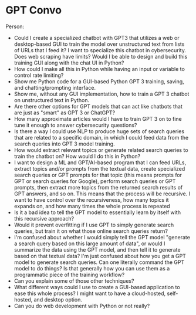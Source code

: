 # GPT Convo

Person:

- Could I create a specialized chatbot with GPT3 that utilizes a web or desktop-based GUI to train the model over unstructured text from lists of URLs that I feed it? I want to specialize this chatbot in cybersecurity. Does web scraping have limits? Would I be able to design and build this training GUI along with the chat UI in Python?
- How could I make all this in Python while having an input or variable to control rate limiting?
- Show me Python code for a GUI-based Python GPT 3 training, saving, and chatting/prompting interface.
- Show me, without any GUI implementation, how to train a GPT 3 chatbot on unstructured text in Python.
- Are there other options for GPT models that can act like chatbots that are just as "smart" as GPT 3 or ChatGPT?
- How many approximate articles would I have to train GPT 3 on to fine tune it enough to answer cybersecurity questions?
- Is there a way I could use NLP to produce huge sets of search queries that are related to a specific domain, in which I could feed data from the search queries into GPT 3 model training.
- How would extract relevant topics or generate related search queries to train the chatbot on? How would I do this in Python?
- I want to design a ML and GPT/AI-based program that I can feed URLs, extract topics and/or prompts from the textual data, create specialized search queries or GPT prompts for that topic (this means prompts for GPT or search queries for Google), perform search queries or GPT prompts, then extract more topics from the returned search results of GPT answers, and so on. This means that the process will be recursive. I want to have control over the recursiveness, how many topics it expands on, and how many times the whole process is repeated
- Is it a bad idea to tell the GPT model to essentially learn by itself with this recursive approach?
- Would it prevent overfitting if I use GPT to simply generate search queries, but train it on what those online search queries return?
- I'm confused about whether I would simply tell the GPT model "generate a search query based on this large amount of data", or would I summarize the data using the GPT model, and then tell it to generate based on that textual data? I'm just confused about how you get a GPT model to generate search queries. Can one literally command the GPT model to do things? Is that generally how you can use them as a programmatic piece of the training workflow?
- Can you explain some of those other techniques?
- What different ways could I use to create a GUI-based application to ease this whole process? I might want to have a cloud-hosted, self-hosted, and desktop option.
- Can you do web development with Python or not really?